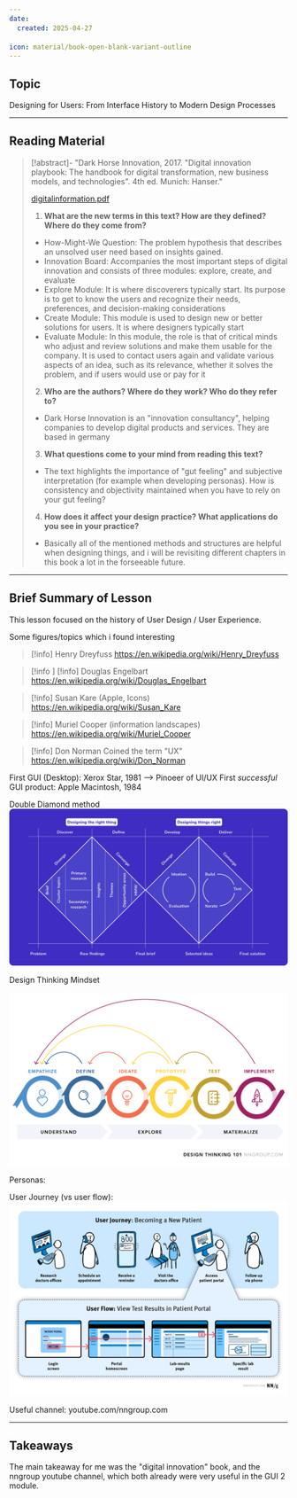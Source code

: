 ```yaml
---
date:
  created: 2025-04-27

icon: material/book-open-blank-variant-outline
---
```

## Topic

Designing for Users: From Interface History to Modern Design Processes

---
## Reading Material

> [!abstract]- "Dark Horse Innovation, 2017. "Digital innovation playbook: The handbook for digital transformation, new business models, and technologies". 4th ed. Munich: Hanser."
>
> [digitalinformation.pdf](texts/week6/week6_digital_information.pdf)
>
> 1) **What are the new terms in this text? How are they defined? Where do they come from?**
>- How-Might-We Question: The problem hypothesis that describes an unsolved user need based on insights gained.
>- Innovation Board: Accompanies the most important steps of digital innovation and consists of three modules: explore, create, and evaluate
>- Explore Module: It is where discoverers typically start. Its purpose is to get to know the users and recognize their needs, preferences, and decision-making considerations
>- Create Module: This module is used to design new or better solutions for users. It is where designers typically start
>- Evaluate Module: In this module, the role is that of critical minds who adjust and review solutions and make them usable for the company. It is used to contact users again and validate various aspects of an idea, such as its relevance, whether it solves the problem, and if users would use or pay for it
>
> 2) **Who are the authors? Where do they work? Who do they refer to?**
>
>- Dark Horse Innovation is an "innovation consultancy", helping companies to develop digital products and services. They are based in germany
>
> 3) **What questions come to your mind from reading this text?**
>
>- The text highlights the importance of "gut feeling" and subjective interpretation (for example when developing personas). How is consistency and objectivity maintained when you have to rely on your gut feeling? 
>
> 4) **How does it affect your design practice? What applications do you see in your practice?**
>
>- Basically all of the mentioned methods and structures are helpful when designing things, and i will be revisiting different chapters in this book a lot in the forseeable future.


---

## Brief Summary of Lesson

This lesson focused on the history of User Design / User Experience.

Some figures/topics which i found interesting

>[!info] Henry Dreyfuss
>https://en.wikipedia.org/wiki/Henry_Dreyfuss 

>[!info ] [!info] Douglas Engelbart
>https://en.wikipedia.org/wiki/Douglas_Engelbart 

>[!info] Susan Kare (Apple, Icons)
>https://en.wikipedia.org/wiki/Susan_Kare

>[!info] Muriel Cooper (information landscapes)
>https://en.wikipedia.org/wiki/Muriel_Cooper

>[!info] Don Norman
>Coined the term "UX"
>https://en.wikipedia.org/wiki/Don_Norman


First GUI (Desktop): Xerox Star, 1981 --> Pinoeer of UI/UX
First *successful* GUI product: Apple Macintosh, 1984


Double Diamond method
![doublediamond.png](attachments/doublediamond.png)


Design Thinking Mindset

![mindset.png](attachments/mindset.png)

Personas:

User Journey (vs user flow):
![userjourney](attachments/userjourney.png)

Useful channel: youtube.com/nngroup.com

---

## Takeaways

The main takeaway for me was the "digital innovation" book, and the nngroup youtube channel, which both already were very useful in the GUI 2 module.